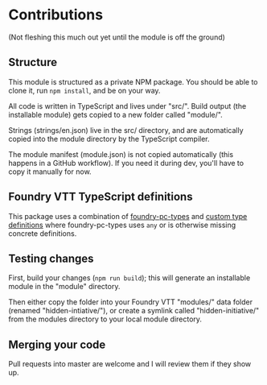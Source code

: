 # Contributions

(Not fleshing this much out yet until the module is off the ground)

## Structure

This module is structured as a private NPM package. You should be able to clone it, run `npm install`, and be on your way.

All code is written in TypeScript and lives under "src/".
Build output (the installable module) gets copied to a new folder called "module/".

Strings (strings/en.json) live in the src/ directory, and are automatically copied into the module directory by the TypeScript compiler.

The module manifest (module.json) is not copied automatically (this happens in a GitHub workflow). If you need it during dev, you'll have to copy it manually for now.

## Foundry VTT TypeScript definitions

This package uses a combination of [foundry-pc-types](https://gitlab.com/Eranziel/foundry-pc-types) and [custom type definitions](src/types) where foundry-pc-types uses `any` or is otherwise missing concrete definitions.

## Testing changes

First, build your changes (`npm run build`); this will generate an installable module in the "module" directory.

Then either copy the folder into your Foundry VTT "modules/" data folder (renamed "hidden-intiative/"), or create a symlink called "hidden-initiative/" from the modules directory to your local module directory.

## Merging your code

Pull requests into master are welcome and I will review them if they show up.
